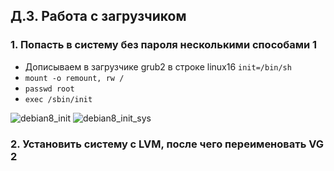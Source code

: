 
Д.З. Работа с загрузчиком
-----------------------------------
### 1. Попасть в систему без пароля несколькими способами 1
* Дописываем в загрузчике grub2 в строке linux16 `init=/bin/sh`
* `mount -o remount, rw /`
* `passwd root`
* `exec /sbin/init`

![debian8_init](https://github.com/kyourselfer/OTUS_LinuxAdmin201804/blob/master/lesson4_boot/debian8_init_.jpeg)
![debian8_init_sys](https://github.com/kyourselfer/OTUS_LinuxAdmin201804/blob/master/lesson4_boot/debian8_init_sys_.jpeg)

### 2. Установить систему с LVM, после чего переименовать VG 2
